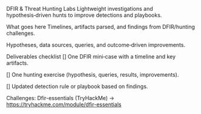 DFIR & Threat Hunting Labs
Lightweight investigations and hypothesis‑driven hunts to improve detections and playbooks.

What goes here
Timelines, artifacts parsed, and findings from DFIR/hunting challenges.

Hypotheses, data sources, queries, and outcome‑driven improvements.

Deliverables checklist
 []  One DFIR mini‑case with a timeline and key artifacts.

 []  One hunting exercise (hypothesis, queries, results, improvements).

 []  Updated detection rule or playbook based on findings.

 Challenges:
 Dfir-essentials (TryHackMe) ->  https://tryhackme.com/module/dfir-essentials
